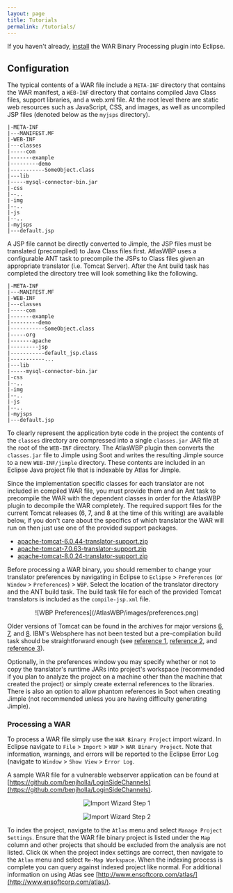 ```yaml
---
layout: page
title: Tutorials
permalink: /tutorials/
---
```


If you haven't already, [install](/AtlasWBP/install) the WAR Binary Processing plugin into Eclipse.

## Configuration
The typical contents of a WAR file include a `META-INF` directory that contains the WAR manifest, a `WEB-INF` directory that contains compiled Java Class files, support libraries, and a web.xml file. At the root level there are static web resources such as JavaScript, CSS, and images, as well as uncompiled JSP files (denoted below as the `myjsps` directory).

	|-META-INF
	|---MANIFEST.MF
	|-WEB-INF
	|---classes
	|-----com
	|-------example
	|---------demo
	|-----------SomeObject.class
	|---lib
	|-----mysql-connector-bin.jar
	|-css
	|--..
	|-img
	|--..
	|-js
	|--..
	|-myjsps
	|---default.jsp

A JSP file cannot be directly converted to Jimple, the JSP files must be translated (precompiled) to Java Class files first. AtlasWBP uses a configurable ANT task to precompile the JSPs to Class files given an appropriate translator (i.e. Tomcat Server). After the Ant build task has completed the directory tree will look something like the following.

	|-META-INF
	|---MANIFEST.MF
	|-WEB-INF
	|---classes
	|-----com
	|-------example
	|---------demo
	|-----------SomeObject.class
	|-----org
	|-------apache
	|---------jsp
	|-----------default_jsp.class
	|-----------...
	|---lib
	|-----mysql-connector-bin.jar
	|-css
	|--..
	|-img
	|--..
	|-js
	|--..
	|-myjsps
	|---default.jsp

To clearly represent the application byte code in the project the contents of the `classes` directory are compressed into a single `classes.jar` JAR file at the root of the `WEB-INF` directory. The AtlasWBP plugin then converts the `classes.jar` file to Jimple using Soot and writes the resulting Jimple source to a new `WEB-INF/jimple` directory. These contents are included in an Eclipse Java project file that is indexable by Atlas for Jimple.

Since the implementation specific classes for each translator are not included in compiled WAR file, you must provide them and an Ant task to precompile the WAR with the dependent classes in order for the AtlasWBP plugin to decompile the WAR completely.  The required support files for the current Tomcat releases (6, 7, and 8 at the time of this writing) are available below, if you don't care about the specifics of which translator the WAR will run on then just use one of the provided support packages.

- [apache-tomcat-6.0.44-translator-support.zip](/AtlasWBP/supplemental_files/apache-tomcat-6.0.44-translator-support.zip)
- [apache-tomcat-7.0.63-translator-support.zip](/AtlasWBP/supplemental_files/apache-tomcat-7.0.63-translator-support.zip)
- [apache-tomcat-8.0.24-translator-support.zip](/AtlasWBP/supplemental_files/apache-tomcat-8.0.24-translator-support.zip)

Before processing a WAR binary, you should remember to change your translator preferences by navigating in Eclipse to `Eclipse` &gt; `Preferences` (or `Window` &gt; `Preferences`) &gt; `WBP`. Select the location of the translator directory and the ANT build task. The build task file for each of the provided Tomcat translators is included as the `compile-jsp.xml` file.

<center>
![WBP Preferences](/AtlasWBP/images/preferences.png)
</center>

Older versions of Tomcat can be found in the archives for major versions [6](https://archive.apache.org/dist/tomcat/tomcat-6/), [7](https://archive.apache.org/dist/tomcat/tomcat-7/), and [8](https://archive.apache.org/dist/tomcat/tomcat-8/).  IBM's Websphere has not been tested but a pre-compilation build task should be straightforward enough (see [reference 1](http://stackoverflow.com/a/1163816/475329), [reference 2](https://www-01.ibm.com/support/knowledgecenter/SSEQTP_8.5.5/com.ibm.websphere.nd.doc/ae/tovr_ant.html), and [reference 3](http://www-01.ibm.com/support/knowledgecenter/SSCKBL_8.0.0/com.ibm.websphere.javadoc.doc/web/apidocs/com/ibm/websphere/ant/tasks/JspC.html)).

Optionally, in the preferences window you may specify whether or not to copy the translator's runtime JARs into project's workspace (recommended if you plan to analyze the project on a machine other than the machine that created the project) or simply create external references to the libraries.  There is also an option to allow phantom references in Soot when creating Jimple (not recommended unless you are having difficulty generating Jimple).

### Processing a WAR
To process a WAR file simply use the `WAR Binary Project` import wizard. In Eclipse navigate to `File` &gt; `Import` &gt; `WBP` &gt; `WAR Binary Project`. Note that information, warnings, and errors will be reported to the Eclipse Error Log (navigate to `Window` &gt; `Show View` &gt; `Error Log`.

A sample WAR file for a vulnerable webserver application can be found at [https://github.com/benjholla/LoginSideChannels](https://github.com/benjholla/LoginSideChannels).

<center>

![Import Wizard Step 1](/AtlasWBP/images/import_wizard_1.png)

</center>

<center>

![Import Wizard Step 2](/AtlasWBP/images/import_wizard_2.png)

</center>

To index the project, navigate to the `Atlas` menu and select `Manage Project Settings`.  Ensure that the WAR file binary project is listed under the `Map` column and other projects that should be excluded from the analysis are not listed.  Click `OK` when the project index settings are correct, then navigate to the `Atlas` menu and select `Re-Map Workspace`.  When the indexing process is complete you can query against indexed project like normal.  For additional information on using Atlas see [http://www.ensoftcorp.com/atlas/](http://www.ensoftcorp.com/atlas/).
